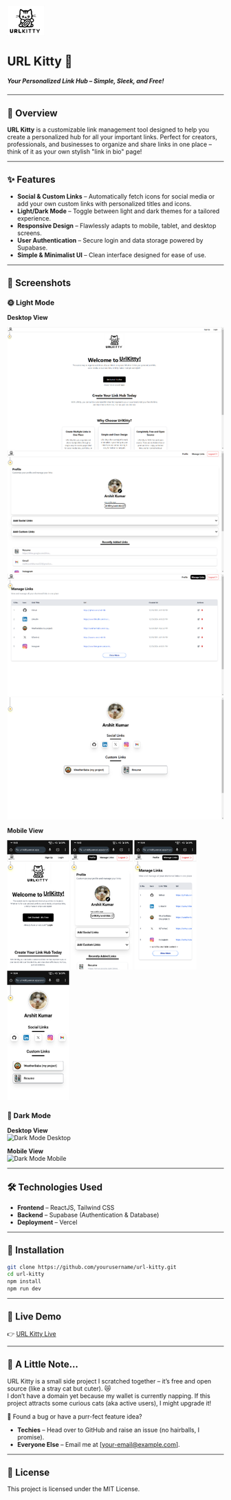 <img src="./public/Logo.svg" alt="Light Mode Desktop" height="70" />

# URL Kitty 🐾

##### Your Personalized Link Hub – Simple, Sleek, and Free!

---

## 🚀 Overview

**URL Kitty** is a customizable link management tool designed to help you create a personalized hub for all your important links. Perfect for creators, professionals, and businesses to organize and share links in one place – think of it as your own stylish "link in bio" page!

---

## ✨ Features

- **Social & Custom Links** – Automatically fetch icons for social media or add your own custom links with personalized titles and icons.
- **Light/Dark Mode** – Toggle between light and dark themes for a tailored experience.
- **Responsive Design** – Flawlessly adapts to mobile, tablet, and desktop screens.
- **User Authentication** – Secure login and data storage powered by Supabase.
- **Simple & Minimalist UI** – Clean interface designed for ease of use.

---

## 📸 Screenshots

### 🌞 Light Mode

**Desktop View**

<div>
  <img src="./public/Screenshots/desktop/light/Screenshot%202024-12-30%20230152.png" alt="Light Mode Desktop 4" >
  <img src="./public/Screenshots/desktop/light/Screenshot%202024-12-30%20224040.png" alt="Light Mode Desktop 1" >
  <img src="./public/Screenshots/desktop/light/Screenshot%202024-12-30%20224155.png" alt="Light Mode Desktop 2" >
  <img src="./public/Screenshots/desktop/light/Screenshot%202024-12-30%20224214.png" alt="Light Mode Desktop 3" >
</div>

**Mobile View**

<div>
  <img src="./public/Screenshots/mobie/light/Screenshot_20241230-231337_Chrome.png" alt="Light Mode Mobile 1" height="300">
  <img src="./public/Screenshots/mobie/light/Screenshot_20241230-231355_Chrome.png" alt="Light Mode Mobile 2" height="300">
  <img src="./public/Screenshots/mobie/light/Screenshot_20241230-231414_Chrome.png" alt="Light Mode Mobile 3" height="300">
  <img src="./public/Screenshots/mobie/light/Screenshot_20241230-231424_Chrome.png" alt="Light Mode Mobile 4" height="300">
</div>

### 🌙 Dark Mode

**Desktop View**  
![Dark Mode Desktop](./screenshots/dark-desktop.png)

**Mobile View**  
![Dark Mode Mobile](./screenshots/dark-mobile.png)

---

## 🛠️ Technologies Used

- **Frontend** – ReactJS, Tailwind CSS
- **Backend** – Supabase (Authentication & Database)
- **Deployment** – Vercel

---

## 📂 Installation

```bash
git clone https://github.com/yourusername/url-kitty.git
cd url-kitty
npm install
npm run dev

```

---

## 📡 Live Demo

👉 [URL Kitty Live](https://url-kitty.vercel.app/)

---

## 🐾 A Little Note...

URL Kitty is a small side project I scratched together – it’s free and open source (like a stray cat but cuter). 😿  
I don’t have a domain yet because my wallet is currently napping. If this project attracts some curious cats (aka active users), I might upgrade it!

🔧 Found a bug or have a purr-fect feature idea?

- **Techies** – Head over to GitHub and raise an issue (no hairballs, I promise).
- **Everyone Else** – Email me at [your-email@example.com].

---

## 📜 License

This project is licensed under the MIT License.
